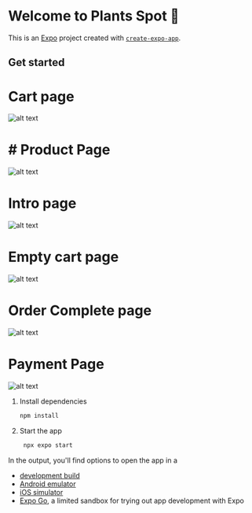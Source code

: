 # Welcome to Plants Spot 👋

This is an [Expo](https://expo.dev) project created with [`create-expo-app`](https://www.npmjs.com/package/create-expo-app).

## Get started
# Cart page
![alt text](<2024-07-03 19-01-16 High Res Screenshot.png>)
# # Product Page
 ![alt text](<2024-07-03 19-01-00 High Res Screenshot.png>)
  # Intro page
  ![alt text](<2024-07-03 19-00-47 High Res Screenshot.png>)
   # Empty cart page
   ![alt text](<2024-07-03 19-01-43 High Res Screenshot.png>)
   # Order Complete page
   ![alt text](<2024-07-03 19-01-31 High Res Screenshot.png>)
 # Payment Page
 ![alt text](<2024-07-03 19-01-25 High Res Screenshot.png>)
1. Install dependencies

   ```bash
   npm install
   ```

2. Start the app

   ```bash
    npx expo start
   ```

In the output, you'll find options to open the app in a

- [development build](https://docs.expo.dev/develop/development-builds/introduction/)
- [Android emulator](https://docs.expo.dev/workflow/android-studio-emulator/)
- [iOS simulator](https://docs.expo.dev/workflow/ios-simulator/)
- [Expo Go](https://expo.dev/go), a limited sandbox for trying out app development with Expo









